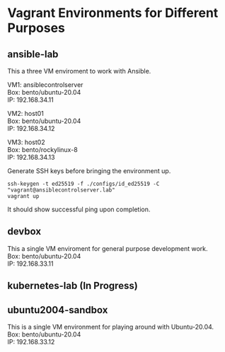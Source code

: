 # Vagrant Environments for Different Purposes
## ansible-lab
This a three VM enviroment to work with Ansible.  

VM1: ansiblecontrolserver  
Box: bento/ubuntu-20.04  
IP: 192.168.34.11

VM2: host01  
Box: bento/ubuntu-20.04  
IP: 192.168.34.12  

VM3: host02  
Box: bento/rockylinux-8  
IP: 192.168.34.13  

Generate SSH keys before bringing the environment up.
```
ssh-keygen -t ed25519 -f ./configs/id_ed25519 -C "vagrant@ansiblecontrolserver.lab"
vagrant up
```
It should show successful ping upon completion.

## devbox
This a single VM enviroment for general purpose development work.  
Box: bento/ubuntu-20.04  
IP: 192.168.33.11

## kubernetes-lab (In Progress)

## ubuntu2004-sandbox  
This is a single VM environment for playing around with Ubuntu-20.04.  
Box: bento/ubuntu-20.04  
IP: 192.168.33.12  
